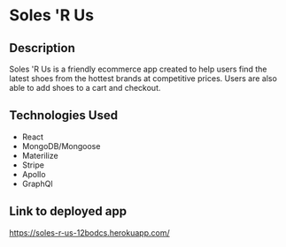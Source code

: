 # Soles 'R Us

## Description
Soles 'R Us is a friendly ecommerce app created to help users find the latest shoes from the hottest brands at competitive prices. Users are also able to add shoes to a cart and checkout.

## Technologies Used
* React
* MongoDB/Mongoose
* Materilize
* Stripe
* Apollo
* GraphQl

## Link to deployed app
https://soles-r-us-12bodcs.herokuapp.com/